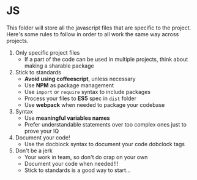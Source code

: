# JS

This folder will store all the javascript files that are specific to the project.
Here's some rules to follow in order to all work the same way across projects.

1. Only specific project files
	- If a part of the code can be used in multiple projects, think about making a sharable package
2. Stick to standards
	- **Avoid using coffeescript**, unless necessary
	- Use **NPM** as package management
	- Use ```import``` or ```require``` syntax to include packages
	- Process your files to **ES5** spec in ```dist``` folder
	- Use **webpack** when needed to package your codebase
3. Syntax
	- Use **meaningful variables names**
	- Prefer understandable statements over too complex ones just to prove your IQ
4. Document your code!
	- Use the docblock syntax to document your code
 dobclock tags
5. Don't be a jerk
	- Your work in team, so don't do crap on your own
	- Document your code when needed!!!
	- Stick to standards is a good way to start...
